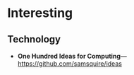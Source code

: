 Interesting
===

Technology
---
* **One Hundred Ideas for Computing**—https://github.com/samsquire/ideas
